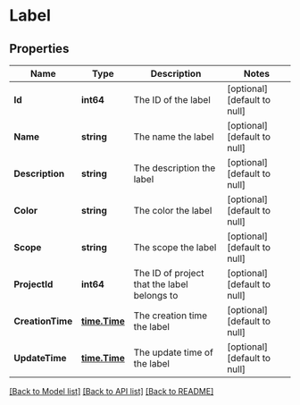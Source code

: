 # Label

## Properties
Name | Type | Description | Notes
------------ | ------------- | ------------- | -------------
**Id** | **int64** | The ID of the label | [optional] [default to null]
**Name** | **string** | The name the label | [optional] [default to null]
**Description** | **string** | The description the label | [optional] [default to null]
**Color** | **string** | The color the label | [optional] [default to null]
**Scope** | **string** | The scope the label | [optional] [default to null]
**ProjectId** | **int64** | The ID of project that the label belongs to | [optional] [default to null]
**CreationTime** | [**time.Time**](time.Time.md) | The creation time the label | [optional] [default to null]
**UpdateTime** | [**time.Time**](time.Time.md) | The update time of the label | [optional] [default to null]

[[Back to Model list]](../README.md#documentation-for-models) [[Back to API list]](../README.md#documentation-for-api-endpoints) [[Back to README]](../README.md)

